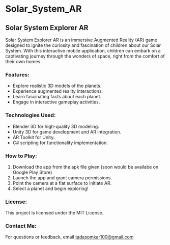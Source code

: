 # Solar_System_AR
## Solar System Explorer AR

Solar System Explorer AR is an immersive Augmented Reality (AR) game designed to ignite the curiosity and fascination of children about our Solar System. With this interactive mobile application, children can embark on a captivating journey through the wonders of space, right from the comfort of their own homes.

### Features:

- Explore realistic 3D models of the planets.
- Experience augmented reality interactions.
- Learn fascinating facts about each planet.
- Engage in interactive gameplay activities.

### Technologies Used:

- Blender 3D for high-quality 3D modeling.
- Unity 3D for game development and AR integration.
- AR Toolkit for Unity.
- C# scripting for functionality implementation.

### How to Play:

1. Download the app from the apk file given (soon would be availabe on Google Play Store)
2. Launch the app and grant camera permissions.
3. Point the camera at a flat surface to initiate AR.
4. Select a planet and begin exploring!

### License:

This project is licensed under the MIT License.

### Contact Me:

For questions or feedback, email tadasomkar100@gmail.com 
 
